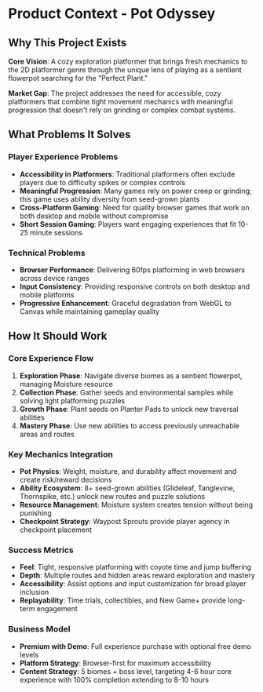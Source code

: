 # Product Context - Pot Odyssey

## Why This Project Exists

**Core Vision**: A cozy exploration platformer that brings fresh mechanics to the 2D platformer genre through the unique lens of playing as a sentient flowerpot searching for the "Perfect Plant."

**Market Gap**: The project addresses the need for accessible, cozy platformers that combine tight movement mechanics with meaningful progression that doesn't rely on grinding or complex combat systems.

## What Problems It Solves

### Player Experience Problems
- **Accessibility in Platformers**: Traditional platformers often exclude players due to difficulty spikes or complex controls
- **Meaningful Progression**: Many games rely on power creep or grinding; this game uses ability diversity from seed-grown plants
- **Cross-Platform Gaming**: Need for quality browser games that work on both desktop and mobile without compromise
- **Short Session Gaming**: Players want engaging experiences that fit 10-25 minute sessions

### Technical Problems
- **Browser Performance**: Delivering 60fps platforming in web browsers across device ranges
- **Input Consistency**: Providing responsive controls on both desktop and mobile platforms
- **Progressive Enhancement**: Graceful degradation from WebGL to Canvas while maintaining gameplay quality

## How It Should Work

### Core Experience Flow
1. **Exploration Phase**: Navigate diverse biomes as a sentient flowerpot, managing Moisture resource
2. **Collection Phase**: Gather seeds and environmental samples while solving light platforming puzzles
3. **Growth Phase**: Plant seeds on Planter Pads to unlock new traversal abilities
4. **Mastery Phase**: Use new abilities to access previously unreachable areas and routes

### Key Mechanics Integration
- **Pot Physics**: Weight, moisture, and durability affect movement and create risk/reward decisions
- **Ability Ecosystem**: 8+ seed-grown abilities (Glideleaf, Tanglevine, Thornspike, etc.) unlock new routes and puzzle solutions
- **Resource Management**: Moisture system creates tension without being punishing
- **Checkpoint Strategy**: Waypost Sprouts provide player agency in checkpoint placement

### Success Metrics
- **Feel**: Tight, responsive platforming with coyote time and jump buffering
- **Depth**: Multiple routes and hidden areas reward exploration and mastery
- **Accessibility**: Assist options and input customization for broad player inclusion
- **Replayability**: Time trials, collectibles, and New Game+ provide long-term engagement

### Business Model
- **Premium with Demo**: Full experience purchase with optional free demo levels
- **Platform Strategy**: Browser-first for maximum accessibility
- **Content Strategy**: 5 biomes + boss level, targeting 4-6 hour core experience with 100% completion extending to 8-10 hours